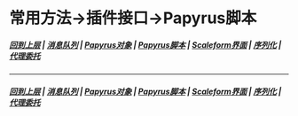 # 常用方法->插件接口->Papyrus脚本
#####  [回到上层](/docs/CM/Interfaces.md) | [消息队列](/docs/CM/Interfaces/Messaging.md) | [Papyrus对象](/docs/CM/Interfaces/Object.md) | [Papyrus脚本](/docs/CM/Interfaces/Papyrus.md) | [Scaleform界面](/docs/CM/Interfaces/Scaleform.md) | [序列化](/docs/CM/Interfaces/Serialization.md) | [代理委托](/docs/CM/Interfaces/Task.md)

***
#####  [回到上层](/docs/CM/Interfaces.md) | [消息队列](/docs/CM/Interfaces/Messaging.md) | [Papyrus对象](/docs/CM/Interfaces/Object.md) | [Papyrus脚本](/docs/CM/Interfaces/Papyrus.md) | [Scaleform界面](/docs/CM/Interfaces/Scaleform.md) | [序列化](/docs/CM/Interfaces/Serialization.md) | [代理委托](/docs/CM/Interfaces/Task.md)
